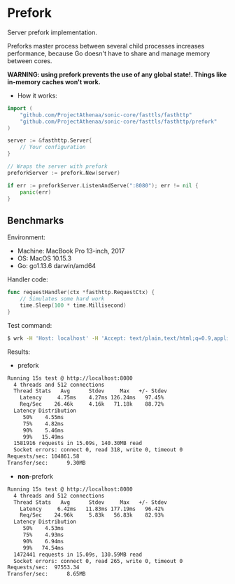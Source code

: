 # Prefork

Server prefork implementation.

Preforks master process between several child processes increases performance, because Go doesn't have to share and manage memory between cores.

**WARNING: using prefork prevents the use of any global state!. Things like in-memory caches won't work.**

- How it works:

```go
import (
    "github.com/ProjectAthenaa/sonic-core/fasttls/fasthttp"
    "github.com/ProjectAthenaa/sonic-core/fasttls/fasthttp/prefork"
)

server := &fasthttp.Server{
    // Your configuration
}

// Wraps the server with prefork
preforkServer := prefork.New(server)

if err := preforkServer.ListenAndServe(":8080"); err != nil {
    panic(err)
}
```

## Benchmarks

Environment:

- Machine: MacBook Pro 13-inch, 2017
- OS: MacOS 10.15.3
- Go: go1.13.6 darwin/amd64

Handler code:

```go
func requestHandler(ctx *fasthttp.RequestCtx) {
    // Simulates some hard work
    time.Sleep(100 * time.Millisecond)
}
```

Test command:

```bash
$ wrk -H 'Host: localhost' -H 'Accept: text/plain,text/html;q=0.9,application/xhtml+xml;q=0.9,application/xml;q=0.8,*/*;q=0.7' -H 'Connection: keep-alive' --latency -d 15 -c 512 --timeout 8 -t 4 http://localhost:8080
```

Results:

- prefork

```bash
Running 15s test @ http://localhost:8080
  4 threads and 512 connections
  Thread Stats   Avg      Stdev     Max   +/- Stdev
    Latency     4.75ms    4.27ms 126.24ms   97.45%
    Req/Sec    26.46k     4.16k   71.18k    88.72%
  Latency Distribution
     50%    4.55ms
     75%    4.82ms
     90%    5.46ms
     99%   15.49ms
  1581916 requests in 15.09s, 140.30MB read
  Socket errors: connect 0, read 318, write 0, timeout 0
Requests/sec: 104861.58
Transfer/sec:      9.30MB
```

- **non**-prefork

```bash
Running 15s test @ http://localhost:8080
  4 threads and 512 connections
  Thread Stats   Avg      Stdev     Max   +/- Stdev
    Latency     6.42ms   11.83ms 177.19ms   96.42%
    Req/Sec    24.96k     5.83k   56.83k    82.93%
  Latency Distribution
     50%    4.53ms
     75%    4.93ms
     90%    6.94ms
     99%   74.54ms
  1472441 requests in 15.09s, 130.59MB read
  Socket errors: connect 0, read 265, write 0, timeout 0
Requests/sec:  97553.34
Transfer/sec:      8.65MB
```
